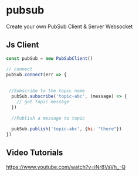 # pubsub
Create your own PubSub Client &amp; Server Websocket

## Js Client

```javascript
const pubSub = new PubSubClient()

// connect
pubSub.connect(err => {
 
 
 //Subscribe to the topic name
  pubSub.subscribe('topic-abc', (message) => {
    // got topic message
  })
 
  //Publish a message to topic
  
  pubSub.publish('topic-abc', {hi: "there"})
})
```



## Video Tutorials
https://www.youtube.com/watch?v=iNr8VsVh_-Q
